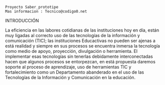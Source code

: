 	Proyecto Saber_prototipe
	Mas informacion : Tecnico@codigo0.net

INTRODUCCIÓN



La eficiencia en las labores cotidianas de las instituciones hoy en día, están muy ligadas al correcto uso de las tecnologías de la información y comunicación (TIC); las instituciones Educactivas no pueden ser ajenas a está realidad y siempre en sus procesos se encuentra inmersa la tecnología como medio de apoyo, proyección, divulgación o herramienta. El implementar esas tecnologías sin tenerlas debidamente interconectadas hacen que algunos procesos se entorpezcan, en está propuesta daremos soporte al proceso de aprendizaje, uso de herramientas TIC y fortalecimiento como un Departamento abanderado en el uso de las Tecnologías de la Información y Comunicación en la educación.
